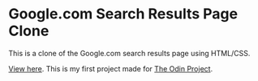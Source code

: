 # Google.com Search Results Page Clone

This is a clone of the Google.com search results page using HTML/CSS.

[View here](https://codija.github.io/google-homepage/).
This is my first project made for [The Odin Project](http://www.theodinproject.com/courses/web-development-101/lessons/html-css).
